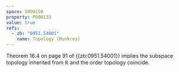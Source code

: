 ```yaml
---
space: S000158
property: P000133
value: true
refs:   
  - zb: "0951.54001"
    name: Topology (Munkres)
---
```

 
Theorem 16.4 on page 91 of {{zb:0951.54001}} implies the subspace topology inherited from $\mathbb{R}$ and the order topology coincide.
